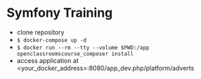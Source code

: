 Symfony Training
========================

- clone repository
- `$ docker-compose up -d`
- `$ docker run --rm --tty --volume $PWD:/app openclassroomscourse_composer install`
- access application at <your_docker_address>:8080/app_dev.php/platform/adverts